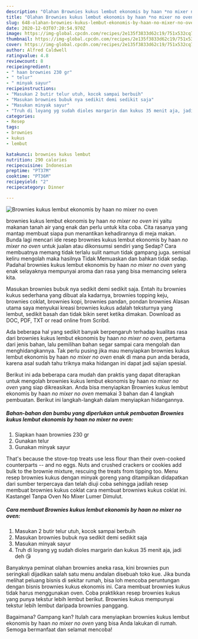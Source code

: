 ```yaml
---
description: "Olahan Brownies kukus lembut ekonomis by haan *no mixer no oven* | Resep Membuat Brownies kukus lembut ekonomis by haan *no mixer no oven* Yang Paling Enak"
title: "Olahan Brownies kukus lembut ekonomis by haan *no mixer no oven* | Resep Membuat Brownies kukus lembut ekonomis by haan *no mixer no oven* Yang Paling Enak"
slug: 648-olahan-brownies-kukus-lembut-ekonomis-by-haan-no-mixer-no-oven-resep-membuat-brownies-kukus-lembut-ekonomis-by-haan-no-mixer-no-oven-yang-paling-enak
date: 2020-12-03T07:20:54.970Z
image: https://img-global.cpcdn.com/recipes/2e135f3833d62c19/751x532cq70/brownies-kukus-lembut-ekonomis-by-haan-no-mixer-no-oven-foto-resep-utama.jpg
thumbnail: https://img-global.cpcdn.com/recipes/2e135f3833d62c19/751x532cq70/brownies-kukus-lembut-ekonomis-by-haan-no-mixer-no-oven-foto-resep-utama.jpg
cover: https://img-global.cpcdn.com/recipes/2e135f3833d62c19/751x532cq70/brownies-kukus-lembut-ekonomis-by-haan-no-mixer-no-oven-foto-resep-utama.jpg
author: Alfred Caldwell
ratingvalue: 4.8
reviewcount: 8
recipeingredient:
- " haan brownies 230 gr"
- " telur"
- " minyak sayur"
recipeinstructions:
- "Masukan 2 butir telur utuh, kocok sampai berbuih"
- "Masukan brownies bubuk nya sedikit demi sedikit saja"
- "Masukan minyak sayur"
- "Truh di loyang yg sudah dioles margarin dan kukus 35 menit aja, jadi deh 😘"
categories:
- Resep
tags:
- brownies
- kukus
- lembut

katakunci: brownies kukus lembut 
nutrition: 290 calories
recipecuisine: Indonesian
preptime: "PT37M"
cooktime: "PT36M"
recipeyield: "2"
recipecategory: Dinner

---
```



![Brownies kukus lembut ekonomis by haan *no mixer no oven*](https://img-global.cpcdn.com/recipes/2e135f3833d62c19/751x532cq70/brownies-kukus-lembut-ekonomis-by-haan-no-mixer-no-oven-foto-resep-utama.jpg)


brownies kukus lembut ekonomis by haan *no mixer no oven* ini yaitu makanan tanah air yang enak dan perlu untuk kita coba. Cita rasanya yang mantap membuat siapa pun menantikan kehadirannya di meja makan.
Bunda lagi mencari ide resep brownies kukus lembut ekonomis by haan *no mixer no oven* untuk jualan atau dikonsumsi sendiri yang Sedap? Cara membuatnya memang tidak terlalu sulit namun tidak gampang juga. semisal keliru mengolah maka hasilnya Tidak Memuaskan dan bahkan tidak sedap. Padahal brownies kukus lembut ekonomis by haan *no mixer no oven* yang enak selayaknya mempunyai aroma dan rasa yang bisa memancing selera kita.

Masukan brownies bubuk nya sedikit demi sedikit saja. Entah itu brownies kukus sederhana yang dibuat ala kadarnya, brownies topping keju, brownies coklat, brownies kopi, brownies pandan, pondan brownies Alasan utama saya menyukai kreasi brownies kukus adalah teksturnya yang lembut, sedikit basah dan tidak bikin seret ketika dimakan. Download as DOC, PDF, TXT or read online from Scribd.

Ada beberapa hal yang sedikit banyak berpengaruh terhadap kualitas rasa dari brownies kukus lembut ekonomis by haan *no mixer no oven*, pertama dari jenis bahan, lalu pemilihan bahan segar sampai cara mengolah dan menghidangkannya. Tak perlu pusing jika mau menyiapkan brownies kukus lembut ekonomis by haan *no mixer no oven* enak di mana pun anda berada, karena asal sudah tahu triknya maka hidangan ini dapat jadi sajian spesial.


Berikut ini ada beberapa cara mudah dan praktis yang dapat diterapkan untuk mengolah brownies kukus lembut ekonomis by haan *no mixer no oven* yang siap dikreasikan. Anda bisa menyiapkan Brownies kukus lembut ekonomis by haan *no mixer no oven* memakai 3 bahan dan 4 langkah pembuatan. Berikut ini langkah-langkah dalam menyiapkan hidangannya.

<!--inarticleads1-->

##### Bahan-bahan dan bumbu yang diperlukan untuk pembuatan Brownies kukus lembut ekonomis by haan *no mixer no oven*:

1. Siapkan  haan brownies 230 gr
1. Gunakan  telur
1. Gunakan  minyak sayur


That&#39;s because the stove-top treats use less flour than their oven-cooked counterparts -- and no eggs. Nuts and crushed crackers or cookies add bulk to the brownie mixture, rescuing the treats from tipping too. Menu resep brownies kukus dengan minyak goreng yang ditampilkan didapatkan dari sumber terpercaya dan telah diuji coba sehingga jadilah resep membuat brownies kukus coklat cara membuat browniws kukus coklat ini. Kastangel Tanpa Oven No Mixer Lumer Dimulut. 

<!--inarticleads2-->

##### Cara membuat Brownies kukus lembut ekonomis by haan *no mixer no oven*:

1. Masukan 2 butir telur utuh, kocok sampai berbuih
1. Masukan brownies bubuk nya sedikit demi sedikit saja
1. Masukan minyak sayur
1. Truh di loyang yg sudah dioles margarin dan kukus 35 menit aja, jadi deh 😘


Banyaknya peminat olahan brownies aneka rasa, kini brownies pun seringkali dijadikan salah satu menu andalan disebuah toko kue. Jika bunda melihat peluang bisnis di sekitar rumah, bisa loh mencoba peruntungan dengan bisnis brownies kukus ekonomis ini. Cara membuat brownies kukus tidak harus menggunakan oven. Coba praktikkan resep brownies kukus yang punya tekstur lebih lembut berikut. Brownies kukus mempunyai tekstur lebih lembut daripada brownies panggang. 

Bagaimana? Gampang kan? Itulah cara menyiapkan brownies kukus lembut ekonomis by haan *no mixer no oven* yang bisa Anda lakukan di rumah. Semoga bermanfaat dan selamat mencoba!
